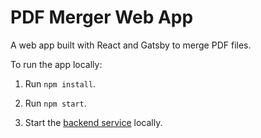 # PDF Merger Web App

A web app built with React and Gatsby to merge PDF files. 

To run the app locally:

1. Run `npm install`.

2. Run `npm start`.

3. Start the [backend service](https://github.com/jasminesung/pdf-merger-backend) locally.

